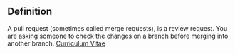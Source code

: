 ## Definition
A pull request (sometimes called merge requests), is a review request. You are asking someone to check the changes on a branch before merging into another branch.
[Curriculum Vitae](README.md)

